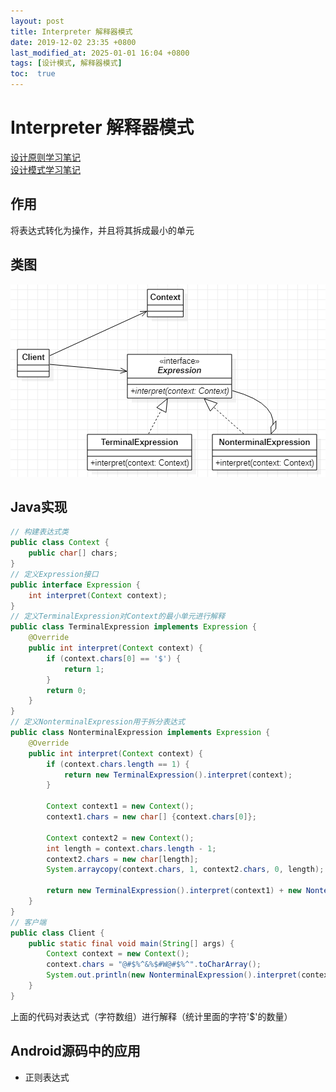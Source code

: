 ```yaml
---
layout: post
title: Interpreter 解释器模式
date: 2019-12-02 23:35 +0800
last_modified_at: 2025-01-01 16:04 +0800
tags: [设计模式, 解释器模式]
toc:  true
---
```

# Interpreter 解释器模式

[设计原则学习笔记](https://www.jianshu.com/p/f7f79adad32b)  
[设计模式学习笔记](https://www.jianshu.com/p/08bf9381697c)  
## 作用
将表达式转化为操作，并且将其拆成最小的单元
## 类图
![解释器模式类图](https://github.com/Charles199310/Charles199310.github.io/blob/main/assets/images/interpreter_01.PNG?raw=true)
## Java实现
``` Java
// 构建表达式类
public class Context {
    public char[] chars;
}
// 定义Expression接口
public interface Expression {
    int interpret(Context context);
}
// 定义TerminalExpression对Context的最小单元进行解释
public class TerminalExpression implements Expression {
    @Override
    public int interpret(Context context) {
        if (context.chars[0] == '$') {
            return 1;
        }
        return 0;
    }
}
// 定义NonterminalExpression用于拆分表达式
public class NonterminalExpression implements Expression {
    @Override
    public int interpret(Context context) {
        if (context.chars.length == 1) {
            return new TerminalExpression().interpret(context);
        }

        Context context1 = new Context();
        context1.chars = new char[] {context.chars[0]};

        Context context2 = new Context();
        int length = context.chars.length - 1;
        context2.chars = new char[length];
        System.arraycopy(context.chars, 1, context2.chars, 0, length);

        return new TerminalExpression().interpret(context1) + new NonterminalExpression().interpret(context2);
    }
}
// 客户端
public class Client {
    public static final void main(String[] args) {
        Context context = new Context();
        context.chars = "@#$%^&%$#W@#$%^".toCharArray();
        System.out.println(new NonterminalExpression().interpret(context));
    }
}
```
上面的代码对表达式（字符数组）进行解释（统计里面的字符'$'的数量）
## Android源码中的应用
* 正则表达式
